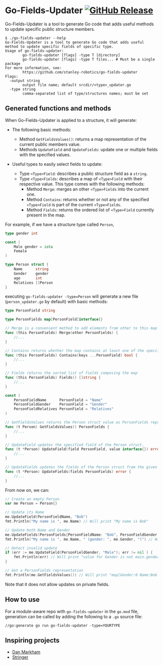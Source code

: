 # Go-Fields-Updater [![GitHub Release](https://img.shields.io/github/v/release/stanley-robotics/go-fields-updater)](https://github.com/Stanley-Robotics/go-fields-updater/releases)


Go-Fields-Updater is a tool to generate Go code that adds useful methods to update specific public structure members.


```
$ ./go-fields-updater --help
Go-Fields-Updater is a tool to generate Go code that adds useful method to update specific fields of specific type.
Usage of go-fields-updater:
        go-fields-updater [flags] -type T [directory]
        go-fields-updater [flags] -type T files... # Must be a single package
For more information, see:
        https://github.com/stanley-robotics/go-fields-updater
Flags:
  -output string
        output file name; default srcdir/<type>_updater.go
  -type string
        comma-separated list of type/structures names; must be set
```


## Generated functions and methods

When Go-Fields-Updater is applied to a structure, it will generate:

- The following basic methods:
  - Method `GetFieldsValues()`: returns a map representation of the current public members value.
  - Methods `UpdateField` and `UpdateFields`: update one or multiple fields with the specified values.

- Useful types to easily select fields to update:
  - Type `<Type>Field`: describes a public structure field as a `string`.
  - Type `<Type>Fields`: describes a map of `<Type>Field` with their respective value.
    This type comes with the following methods:
      - Method `Merge`: merges an other `<Type>Fields` into the current one.
      - Method `Contains`: returns whether or not any of the specified `<Type>Field` is part of the current `<Type>Fields`.
      - Method `Fields`: returns the ordered list of `<Type>Field` currently present in the map.

For example, if we have a structure type called `Person`,

```go
type gender int

const (
	Male gender = iota
	Female
)

type Person struct {
    Name      string
    Gender    gender
    age       int
    Relatives []Person
}
```

executing `go-fields-updater -type=Person` will generate a new file (`person_updater.go` by default) with basic methods:

```go
type PersonField string

type PersonFields map[PersonField]interface{}

// Merge is a convenient method to add elements from other to this map
func (this PersonFields) Merge(other PersonFields) {
	//...
}

// Contains returns whether the map contains at least one of the specified keys
func (this PersonFields) Contains(keys ...PersonField) bool {
	//...
}

// Fields returns the sorted list of fields composing the map
func (this PersonFields) Fields() []string {
	//...
}

const (
	PersonFieldName      PersonField = "Name"
	PersonFieldGender    PersonField = "Gender"
	PersonFieldRelatives PersonField = "Relatives"
)

// GetFieldsValues returns the Person struct value as PersonFields representation.
func (t Person) GetFieldsValues() PersonFields {
	//...
}

// UpdateField updates the specified field of the Person struct.
func (t *Person) UpdateField(field PersonField, value interface{}) error {
	//...
}

// UpdateFields updates the fields of the Person struct from the given fields map.
func (t *Person) UpdateFields(fields PersonFields) error {
	//...
}
```

From now on, we can:

```go
// Create an empty Person
var me Person = Person{}

// Update its Name
me.UpdateField(PersonFieldName, "Bob")
fmt.Println("My name is ", me.Name) // Will print "My name is Bob"

// Update both Name and Gender
me.UpdateFields(PersonFields{PersonFieldName: "Bob", PersonFieldGender: Male, })
fmt.Println("My name is ", me.Name, " (gender: ", me.Gender, ")") // Will print "My name is Bob (gender: 0)"

// Detect invalid update
if (err := me.UpdateField(PersonFieldGender, "Male"); err != nil ) {
    fmt.Println(err) // Will print "value for Gender is not main.gender (got string)"
}

// Get a PersonFields representation
fmt.Println(me.GetFieldsValues()) // Will print "map[Gender:0 Name:Bob Relatives:[]]"
```

Note that it does not allow updates on private fields.


## How to use

For a module-aware repo with `go-fields-updater` in the `go.mod` file, generation can be called by adding the following to a `.go` source file:

```golang
//go:generate go run go-fields-updater -type=YOURTYPE
```


## Inspiring projects

- [Dan Markham](https://github.com/dmarkham/enumer)
- [Stringer](https://godoc.org/golang.org/x/tools/cmd/stringer)

